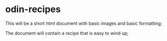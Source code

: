 # odin-recipes
This will be a short html document with basic images and basic formatting;

The document will contain a recipe that is easy to wind up;